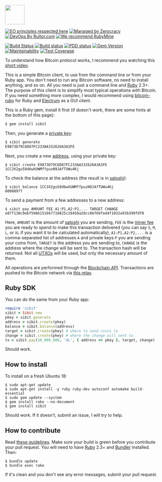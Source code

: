 <img src="https://en.bitcoin.it/w/images/en/2/29/BC_Logo_.png" width="64px"/>

[![EO principles respected here](http://www.elegantobjects.org/badge.svg)](http://www.elegantobjects.org)
[![Managed by Zerocracy](https://www.0crat.com/badge/C3RFVLU72.svg)](https://www.0crat.com/p/C3RFVLU72)
[![DevOps By Rultor.com](http://www.rultor.com/b/yegor256/sibit)](http://www.rultor.com/p/yegor256/sibit)
[![We recommend RubyMine](http://www.elegantobjects.org/rubymine.svg)](https://www.jetbrains.com/ruby/)

[![Build Status](https://travis-ci.org/yegor256/sibit.svg)](https://travis-ci.org/yegor256/sibit)
[![Build status](https://ci.appveyor.com/api/projects/status/tbeaa0d4dk38xdb5?svg=true)](https://ci.appveyor.com/project/yegor256/sibit)
[![PDD status](http://www.0pdd.com/svg?name=yegor256/sibit)](http://www.0pdd.com/p?name=yegor256/sibit)
[![Gem Version](https://badge.fury.io/rb/sibit.svg)](http://badge.fury.io/rb/sibit)
[![Maintainability](https://api.codeclimate.com/v1/badges/74c909f06d4afa0d8001/maintainability)](https://codeclimate.com/github/yegor256/sibit/maintainability)
[![Test Coverage](https://img.shields.io/codecov/c/github/yegor256/sibit.svg)](https://codecov.io/github/yegor256/sibit?branch=master)

To understand how Bitcoin protocol works, I recommend you watching
this [short video](https://www.youtube.com/watch?v=IV9pRBq5A4g).

This is a simple Bitcoin client, to use from the command line
or from your Ruby app. You don't need to run any Bitcoin software,
no need to install anything, and so on. All you need is just a command line
and [Ruby](https://www.ruby-lang.org/en/) 2.3+. The purpose of this
client is to simplify most typical operations with Bitcoin. If you need
something more complex, I would recommend using
[bitcoin-ruby](https://github.com/lian/bitcoin-ruby) for Ruby and
[Electrum](https://electrum.org/) as a GUI client.

This is a Ruby gem, install it first (if doesn't work, there are
some hints at the bottom of this page):

```bash
$ gem install sibit
```

Then, you generate a [private key](https://en.bitcoin.it/wiki/Private_key):

```bash
$ sibit generate
E9873D79C6D87FC233AA332626A3A3FE
```

Next, you create a new [address](https://en.bitcoin.it/wiki/Address),
using your private key:

```
$ sibit create E9873D79C6D87FC233AA332626A3A3FE
1CC3X2gu58d6wXUWMffpuzN9JAfTUWu4Kj
```

To check the balance at the address (the result is in
[satoshi](https://en.bitcoin.it/wiki/Satoshi_%28unit%29)):

```
$ sibit balance 1CC3X2gu58d6wXUWMffpuzN9JAfTUWu4Kj
80988977
```

To send a payment from a few addresses to a new address:

```
$ sibit pay AMOUNT FEE A1:P1,A2:P2,... TARGET CHANGE
e87f138c9ebf5986151667719825c28458a28cc66f69fed4f1032a93b399fdf8
```

Here,
`AMOUNT` is the amount of [satoshi](https://en.bitcoin.it/wiki/Satoshi_%28unit%29) you are sending,
`FEE` is the [miner fee](https://en.bitcoin.it/wiki/Miner_fees) you are ready to spend to make this transaction delivered
(you can say `S`, `M`, `L`, or `XL` if you want it to be calculated automatically),
`A1:P1,A2:P2,...` is a comma-separated list of addresses `A` and private keys `P` you are sending your coins from,
`TARGET` is the address you are sending to,
`CHANGE` is the address where the change will be sent to.
The transaction hash will be returned.
Not all [UTXOs](https://en.wikipedia.org/wiki/Unspent_transaction_output)
will be used, but only the necessary amount of them.

All operations are performed through the
[Blockchain API](https://www.blockchain.com/api/blockchain_api).
Transactions are pushed to the Bitcoin network via
[this relay](https://www.blockchain.com/btc/pushtx).

## Ruby SDK

You can do the same from your Ruby app:

```ruby
require 'sibit'
sibit = Sibit.new
pkey = sibit.generate
address = sibit.create(pkey)
balance = sibit.balance(address)
target = sibit.create(pkey) # where to send coins to
change = sibit.create(pkey) # where the change will sent to
tx = sibit.pay(10_000_000, 'XL', { address => pkey }, target, change)
```

Should work.

## How to install

To install on a fresh Ubuntu 18:

```
$ sudo apt-get update
$ sudo apt-get install -y ruby ruby-dev autoconf automake build-essential
$ sudo gem update --system
$ gem install rake --no-document
$ gem install sibit
```

Should work. If it doesn't, submit an issue, I will try to help.

## How to contribute

Read [these guidelines](https://www.yegor256.com/2014/04/15/github-guidelines.html).
Make sure your build is green before you contribute
your pull request. You will need to have [Ruby](https://www.ruby-lang.org/en/) 2.3+ and
[Bundler](https://bundler.io/) installed. Then:

```
$ bundle update
$ bundle exec rake
```

If it's clean and you don't see any error messages, submit your pull request.
